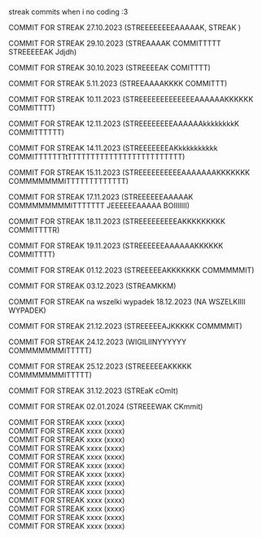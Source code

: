 streak commits when i no coding :3 

COMMIT FOR STREAK 27.10.2023 (STREEEEEEEEAAAAAK, STREAK ) <br>

COMMIT FOR STREAK 29.10.2023 (STREAAAAK COMMITTTTT STREEEEEAK Jdjdh) <br>


COMMIT FOR STREAK 30.10.2023 (STREEEEAK COMITTTT) <br>

COMMIT FOR STREAK 5.11.2023 (STREEAAAAKKKK COMMITTT) <br>

COMMIT FOR STREAK 10.11.2023 (STREEEEEEEEEEEEEAAAAAAKKKKKK COMMITTTT) <br>

COMMIT FOR STREAK 12.11.2023 (STREEEEEEEEAAAAAAkkkkkkkkK COMMITTTTTT) <br>

COMMIT FOR STREAK 14.11.2023 (STREEEEEEEAKkkkkkkkkkk COMMITTTTTTTtTTTTTTTTTTTTTTTTTTTTTTTTT) <br>


COMMIT FOR STREAK 15.11.2023 (STREEEEEEEEEEAAAAAAAKKKKKKK COMMMMMMMITTTTTTTTTTTTT) <br>

COMMIT FOR STREAK 17.11.2023 (STREEEEEEAAAAAK COMMMMMMMMITTTTTTT  JEEEEEEAAAAA BOIIIIIII) <br>


COMMIT FOR STREAK 18.11.2023 (STREEEEEEEEEAKKKKKKKKK COMMITTTTR) <br>

COMMIT FOR STREAK 19.11.2023 (STREEEEEEAAAAAAKKKKKK COMMITTTT) <br>


COMMIT FOR STREAK 01.12.2023 (STREEEEEAKKKKKKK COMMMMMIT) <br>


COMMIT FOR STREAK 03.12.2023 (STREAMKKM) <br>

COMMIT FOR STREAK na wszelki wypadek 18.12.2023 (NA WSZELKIIII WYPADEK) <br>


COMMIT FOR STREAK 21.12.2023 (STREEEEEAJKKKKK COMMMMIT) <br>


COMMIT FOR STREAK 24.12.2023 (WIGILIINYYYYYY COMMMMMMMITTTTT) <br>


COMMIT FOR STREAK 25.12.2023 (STREEEEEAKKKKK COMMMMMMMITTTTT) <br>



COMMIT FOR STREAK 31.12.2023 (STREaK cOmIt) <br>


COMMIT FOR STREAK 02.01.2024 (STREEEWAK CKmmit) <br>


COMMIT FOR STREAK xxxx (xxxx) <br>
COMMIT FOR STREAK xxxx (xxxx) <br>
COMMIT FOR STREAK xxxx (xxxx) <br>
COMMIT FOR STREAK xxxx (xxxx) <br>
COMMIT FOR STREAK xxxx (xxxx) <br>
COMMIT FOR STREAK xxxx (xxxx) <br>
COMMIT FOR STREAK xxxx (xxxx) <br>
COMMIT FOR STREAK xxxx (xxxx) <br>
COMMIT FOR STREAK xxxx (xxxx) <br>
COMMIT FOR STREAK xxxx (xxxx) <br>
COMMIT FOR STREAK xxxx (xxxx) <br>
COMMIT FOR STREAK xxxx (xxxx) <br>
COMMIT FOR STREAK xxxx (xxxx) <br>
